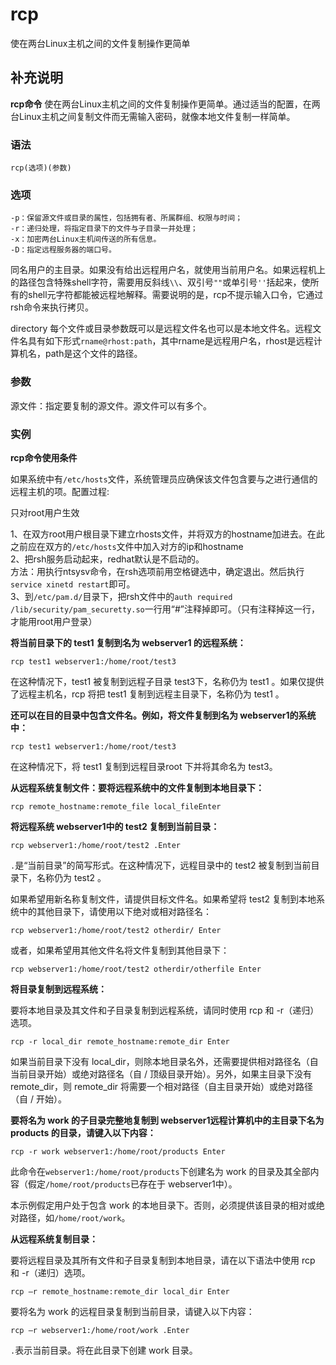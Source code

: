 # rcp

使在两台Linux主机之间的文件复制操作更简单

## 补充说明

**rcp命令** 使在两台Linux主机之间的文件复制操作更简单。通过适当的配置，在两台Linux主机之间复制文件而无需输入密码，就像本地文件复制一样简单。

### 语法

```text
rcp(选项)(参数)
```

### 选项

```text
-p：保留源文件或目录的属性，包括拥有者、所属群组、权限与时间；
-r：递归处理，将指定目录下的文件与子目录一并处理；
-x：加密两台Linux主机间传送的所有信息。
-D：指定远程服务器的端口号。
```

同名用户的主目录。如果没有给出远程用户名，就使用当前用户名。如果远程机上的路径包含特殊shell字符，需要用反斜线`\\`、双引号`""`或单引号`''`括起来，使所有的shell元字符都能被远程地解释。需要说明的是，rcp不提示输入口令，它通过rsh命令来执行拷贝。

directory 每个文件或目录参数既可以是远程文件名也可以是本地文件名。远程文件名具有如下形式`rname@rhost:path`，其中rname是远程用户名，rhost是远程计算机名，path是这个文件的路径。

### 参数

源文件：指定要复制的源文件。源文件可以有多个。

### 实例

**rcp命令使用条件**

如果系统中有`/etc/hosts`文件，系统管理员应确保该文件包含要与之进行通信的远程主机的项。配置过程:

只对root用户生效

1、在双方root用户根目录下建立rhosts文件，并将双方的hostname加进去。在此之前应在双方的`/etc/hosts`文件中加入对方的ip和hostname  
2、把rsh服务启动起来，redhat默认是不启动的。  
方法：用执行ntsysv命令，在rsh选项前用空格键选中，确定退出。然后执行`service xinetd restart`即可。  
3、到`/etc/pam.d/`目录下，把rsh文件中的`auth required /lib/security/pam_securetty.so`一行用“\#”注释掉即可。（只有注释掉这一行，才能用root用户登录）

**将当前目录下的 test1 复制到名为 webserver1 的远程系统：**

```text
rcp test1 webserver1:/home/root/test3
```

在这种情况下，test1 被复制到远程子目录 test3下，名称仍为 test1 。如果仅提供了远程主机名，rcp 将把 test1 复制到远程主目录下，名称仍为 test1 。

**还可以在目的目录中包含文件名。例如，将文件复制到名为 webserver1的系统中：**

```text
rcp test1 webserver1:/home/root/test3
```

在这种情况下，将 test1 复制到远程目录root 下并将其命名为 test3。

**从远程系统复制文件：要将远程系统中的文件复制到本地目录下：**

```text
rcp remote_hostname:remote_file local_fileEnter
```

**将远程系统 webserver1中的 test2 复制到当前目录：**

```text
rcp webserver1:/home/root/test2 .Enter
```

`.`是“当前目录”的简写形式。在这种情况下，远程目录中的 test2 被复制到当前目录下，名称仍为 test2 。

如果希望用新名称复制文件，请提供目标文件名。如果希望将 test2 复制到本地系统中的其他目录下，请使用以下绝对或相对路径名：

```text
rcp webserver1:/home/root/test2 otherdir/ Enter
```

或者，如果希望用其他文件名将文件复制到其他目录下：

```text
rcp webserver1:/home/root/test2 otherdir/otherfile Enter
```

**将目录复制到远程系统：**

要将本地目录及其文件和子目录复制到远程系统，请同时使用 rcp 和 -r（递归）选项。

```text
rcp -r local_dir remote_hostname:remote_dir Enter
```

如果当前目录下没有 local\_dir，则除本地目录名外，还需要提供相对路径名（自当前目录开始）或绝对路径名（自 / 顶级目录开始）。另外，如果主目录下没有 remote\_dir，则 remote\_dir 将需要一个相对路径（自主目录开始）或绝对路径（自 / 开始）。

**要将名为 work 的子目录完整地复制到 webserver1远程计算机中的主目录下名为 products 的目录，请键入以下内容：**

```text
rcp -r work webserver1:/home/root/products Enter
```

此命令在`webserver1:/home/root/products`下创建名为 work 的目录及其全部内容（假定`/home/root/products`已存在于 webserver1中）。

本示例假定用户处于包含 work 的本地目录下。否则，必须提供该目录的相对或绝对路径，如`/home/root/work`。

**从远程系统复制目录：**

要将远程目录及其所有文件和子目录复制到本地目录，请在以下语法中使用 rcp 和 -r（递归）选项。

```text
rcp –r remote_hostname:remote_dir local_dir Enter
```

要将名为 work 的远程目录复制到当前目录，请键入以下内容：

```text
rcp –r webserver1:/home/root/work .Enter
```

`.`表示当前目录。将在此目录下创建 work 目录。

